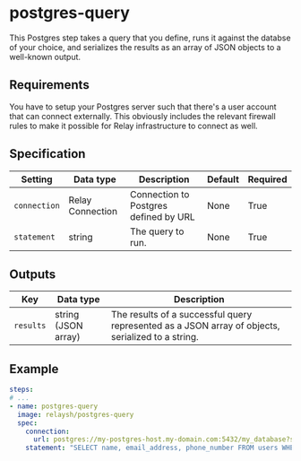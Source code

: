 # postgres-query

This Postgres step takes a query that you define, runs it against the databse
of your choice, and serializes the results as an array of JSON objects to a
well-known output.

## Requirements

You have to setup your Postgres server such that there's a user account that
can connect externally. This obviously includes the relevant firewall rules to
make it possible for Relay infrastructure to connect as well.

## Specification

| Setting      | Data type        | Description                           | Default | Required |
|--------------|------------------|---------------------------------------|---------|----------|
| `connection` | Relay Connection | Connection to Postgres defined by URL | None    | True     |
| `statement`  | string           | The query to run.                     | None    | True     |

## Outputs

| Key       | Data type           | Description                                                                                       | 
|-----------|---------------------|---------------------------------------------------------------------------------------------------|
| `results` | string (JSON array) | The results of a successful query represented as a JSON array of objects, serialized to a string. |

## Example  

```yaml
steps:
# ...
- name: postgres-query
  image: relaysh/postgres-query
  spec:
    connection:
      url: postgres://my-postgres-host.my-domain.com:5432/my_database?sslmode=disable
    statement: "SELECT name, email_address, phone_number FROM users WHERE created_at BETWEEN '2020-01-01' AND '2020-06-01'"
```
